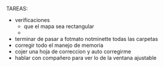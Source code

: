 TAREAS:
 
 - verificaciones
    - que el mapa sea rectangular
    - 
 - terminar de pasar a fotmato notminette todas las carpetas
 - corregir todo el manejo de memoria
 - cojer una hoja de correccion y auto corregirme
 - hablar con compañero para ver lo de la ventana ajustable
